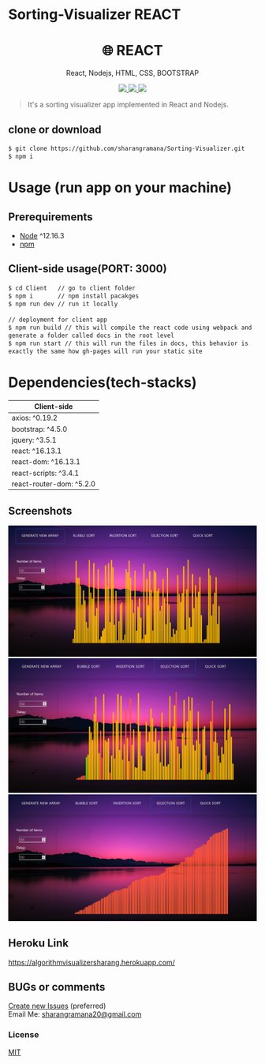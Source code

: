 # Sorting-Visualizer REACT

<h1 align="center">
🌐 REACT
</h1>
<p align="center">
React, Nodejs, HTML, CSS, BOOTSTRAP
</p>
<p align="center">
   <a href="https://github.com/sharangramana/Fashion_Blog_MERN">
      <img src="https://travis-ci.com/amazingandyyy/mern.svg?branch=master" />
   </a>
   <a href="https://github.com/sharangramana/Fashion_Blog_MERN/blob/master/LICENSE">
      <img src="https://img.shields.io/badge/License-MIT-green.svg" />
   </a>
   <a href="">
      <img src="https://circleci.com/gh/amazingandyyy/mern.svg?style=svg" />
   </a>
</p>

> It's a sorting visualizer app implemented in React and Nodejs.

## clone or download
```terminal
$ git clone https://github.com/sharangramana/Sorting-Visualizer.git
$ npm i
```

# Usage (run app on your machine)

## Prerequirements
- [Node](https://nodejs.org/en/download/) ^12.16.3
- [npm](https://nodejs.org/en/download/package-manager/)

## Client-side usage(PORT: 3000)
```terminal
$ cd Client   // go to client folder
$ npm i       // npm install pacakges
$ npm run dev // run it locally

// deployment for client app
$ npm run build // this will compile the react code using webpack and generate a folder called docs in the root level
$ npm run start // this will run the files in docs, this behavior is exactly the same how gh-pages will run your static site
```

# Dependencies(tech-stacks)

Client-side |
--- |
axios: ^0.19.2 |
bootstrap: ^4.5.0|
jquery: ^3.5.1 |
react: ^16.13.1 |
react-dom: ^16.13.1 |
react-scripts: ^3.4.1 |
react-router-dom: ^5.2.0 |

## Screenshots
<a href="">
   <img src="https://github.com/sharangramana/Sorting-Visualizer/blob/master/screenshots/Capture.PNG">
</a><br>  
<a href="">
   <img src="https://github.com/sharangramana/Sorting-Visualizer/blob/master/screenshots/Capture1.PNG">
</a><br>
<a href="">
   <img src="https://github.com/sharangramana/Sorting-Visualizer/blob/master/screenshots/Capture3.PNG">
</a><br>

## Heroku Link
<a href="https://algorithmvisualizersharang.herokuapp.com/">https://algorithmvisualizersharang.herokuapp.com/</a>

## BUGs or comments
[Create new Issues](https://github.com/sharangramana/Sorting-Visualizer/issues) (preferred)
<br>
Email Me: sharangramana20@gmail.com

### License
[MIT](https://github.com/sharangramana/Sorting-Visualizer/blob/master/LICENSE)

